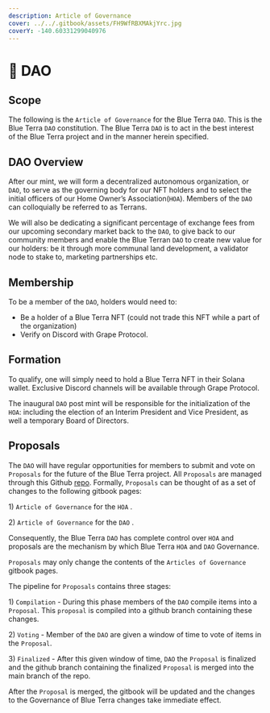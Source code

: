 ```yaml
---
description: Article of Governance
cover: ../../.gitbook/assets/FH9WfRBXMAkjYrc.jpg
coverY: -140.60331299040976
---
```


# 🌊 DAO

## Scope

The following is the `Article of Governance` for the Blue Terra `DAO`. This is the Blue Terra `DAO` constitution. The Blue Terra `DAO` is to act in the best interest of the Blue Terra project and in the manner herein specified.&#x20;



## DAO Overview

After our mint, we will form a decentralized autonomous organization, or `DAO`, to serve as the governing body for our NFT holders and to select the initial officers of our Home Owner’s Association(`HOA`). Members of the `DAO` can colloquially be referred to as Terrans.

We will also be dedicating a significant percentage of exchange fees from our upcoming secondary market back to the `DAO`, to give back to our community members and enable the Blue Terran `DAO` to create new value for our holders: be it through more communal land development, a validator node to stake to, marketing partnerships etc.&#x20;

## Membership

To be a member of the `DAO`, holders would need to:

* Be a holder of a Blue Terra NFT (could not trade this NFT while a part of the organization)
* Verify on Discord with Grape Protocol.

## Formation

To qualify, one will simply need to hold a Blue Terra NFT in their Solana wallet. Exclusive Discord channels will be available through Grape Protocol.&#x20;

The inaugural `DAO` post mint will be responsible for the initialization of the `HOA`: including the election of an Interim President and Vice President, as well a temporary Board of Directors.&#x20;

## Proposals

The `DAO` will have regular opportunities for members to submit and vote on `Proposals` for the future of the Blue Terra project. All `Proposals` are managed through this Github [repo](https://github.com/Blue-Terra/blueterra-gitbook). Formally, `Proposals` can be thought of as a set of changes to the following gitbook pages:

&#x20;1\) `Article of Governance` for the `HOA` .

2\) `Article of Governance` for the `DAO` .

Consequently, the Blue Terra `DAO` has complete control over `HOA` and proposals are the mechanism by which Blue Terra `HOA` and `DAO` Governance.&#x20;

`Proposals` may only change the contents of the `Articles of Governance` gitbook pages.&#x20;

The pipeline for `Proposals` contains three stages:

1\) `Compilation` - During this phase members of the `DAO` compile items into a `Proposal`. This `proposal` is compiled into a github branch containing these changes.&#x20;

2\) `Voting` -  Member of the `DAO` are given a window of time to vote of items in the `Proposal`.

3\) `Finalized` - After this given window of time, `DAO` the `Proposal` is finalized and the github branch containing the finalized `Proposal` is merged into the main branch of the repo.&#x20;

After the `Proposal` is merged, the gitbook will be updated and the changes to the Governance of Blue Terra changes take immediate effect.&#x20;

